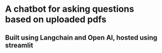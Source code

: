 # A chatbot for asking questions based on uploaded pdfs

## Built using Langchain and Open AI, hosted using streamlit